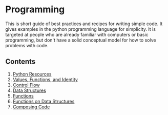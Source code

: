 Programming
===========

This is short guide of best practices and recipes for writing simple code. It gives examples in the python programming language for simplicity. It is targeted at people who are already familiar with computers or basic programming, but don't have a solid conceptual model for how to solve problems with code.

Contents
--------
1. [Python Resources](python_resources.md)
2. [Values, Functions, and Identity](values_functions_identity.md)
3. [Control Flow](control_flow.md)
4. [Data Structures](data_structures.md)
5. [Functions](functions.md)
6. [Functions on Data Structures](functions_on_data_structures.md)
7. [Composing Code](composing_code.md)